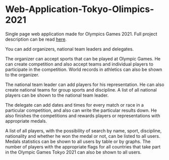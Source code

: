 # Web-Application-Tokyo-Olimpics-2021

Single page web application made for Olympics Games 2021.
Full project description can be read [here](./description/OlympicGamesTokyo2021.pdf).

You can add organizers, national team leaders and delegates.

The organizer can accept sports that can be played at Olympic Games. He can create competition and also accept teams and individual players to participate in the competition. World records in athletics can also be shown to the organizer.

The national team leader can add players for his representation. He can also create national teams for group sports and discipline. A list of all national players can be shown to the national team leader.

The delegate can add dates and times for every match or race in a particular competition, and also can write the particular results down. He also finishes the competitions and rewards players or representations with appropriate medals.

A list of all players, with the possibility of search by name, sport, discipline, nationality and whether he won the medal or not, can be listed to all users.
Medals statistics can be shown to all users by table or by graphs.
The number of players with the appropriate flags for all countries that take part in the Olympic Games Tokyo 2021 can also be shown to all users.
